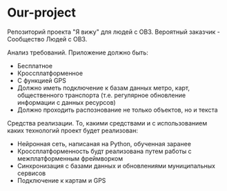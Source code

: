# Our-project
Репозиторий проекта "Я вижу" для людей с ОВЗ. 
Вероятный заказчик - Сообщество Людей с ОВЗ.

Анализ требований. Приложение должно быть:
- Бесплатное
- Кроссплатформенное
- С функцией GPS
- Должно иметь подключение к базам данных метро, карт, общественного  транспорта (т.е. регулярное обновление информации с данных ресурсов)
- Должно проходить распознование не только объектов, но и текста

Средства реализации. То, какими средствами и с использованием каких технологий проект будет реализован:
- Нейронная сеть, написаная на Python, обученная заранее
- Кроссплатформенность будт реализована путем работы с межплатформенным фреймворком
- Синхронизация с базами данных и обновлениями муниципальных сервисов
- Подключение к картам и GPS
